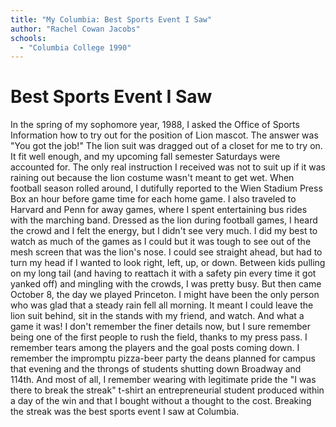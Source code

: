 ```yaml
---
title: "My Columbia: Best Sports Event I Saw"
author: "Rachel Cowan Jacobs"
schools:
  - "Columbia College 1990"
---
```


# Best Sports Event I Saw

In the spring of my sophomore year, 1988, I asked the Office of Sports Information how to try out for the position of Lion mascot.  The answer was "You got the job!"  The lion suit was dragged out of a closet for me to try on.  It fit well enough, and my upcoming fall semester Saturdays were accounted for.  The only real instruction I received was not to suit up if it was raining out because the lion costume wasn't meant to get wet.  When football season rolled around, I dutifully reported to the Wien Stadium Press Box an hour before game time for each home game.  I also traveled to Harvard and Penn for away games, where I spent entertaining bus rides with the marching band.  Dressed as the lion during football games, I heard the crowd and I felt the energy, but I didn't see very much.  I did my best to watch as much of the games as I could  but it was tough to see out of the mesh screen that was the lion's nose.  I could see straight ahead, but had to turn my head if I wanted to look right, left, up, or down.  Between kids pulling on my long tail (and having to reattach it with a safety pin every time it got yanked off) and mingling with the crowds, I was pretty busy.  But then came October 8, the day we played Princeton.  I might have been the only person who was glad that a steady rain fell all morning. It meant I could leave the lion suit behind, sit in the stands with my friend, and watch.  And what a game it was! I don't remember the finer details now, but I sure remember being one of the first people to rush the field, thanks to my press pass.  I remember tears among the players and the goal posts coming down. I remember the impromptu pizza-beer party the deans planned for campus that evening and the throngs of students shutting down Broadway and 114th.  And most of all, I remember wearing with legitimate pride the "I was there to break the streak" t-shirt an entrepreneurial student produced within a day of the win and that I bought without a thought to the cost.  Breaking the streak was the best sports event I saw at Columbia.
